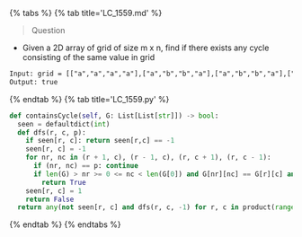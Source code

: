 {% tabs %}
{% tab title='LC_1559.md' %}

> Question

* Given a 2D array of grid of size m x n, find if there exists any cycle consisting of the same value in grid

```txt
Input: grid = [["a","a","a","a"],["a","b","b","a"],["a","b","b","a"],["a","a","a","a"]]
Output: true
```

{% endtab %}
{% tab title='LC_1559.py' %}

```py
def containsCycle(self, G: List[List[str]]) -> bool:
  seen = defaultdict(int)
  def dfs(r, c, p):
    if seen[r, c]: return seen[r,c] == -1
    seen[r, c] = -1
    for nr, nc in (r + 1, c), (r - 1, c), (r, c + 1), (r, c - 1):
      if (nr, nc) == p: continue
      if len(G) > nr >= 0 <= nc < len(G[0]) and G[nr][nc] == G[r][c] and dfs(nr, nc, (r, c)):
        return True
    seen[r, c] = 1
    return False
  return any(not seen[r, c] and dfs(r, c, -1) for r, c in product(range(len(G)), range(len(G[0]))))
```

{% endtab %}
{% endtabs %}
